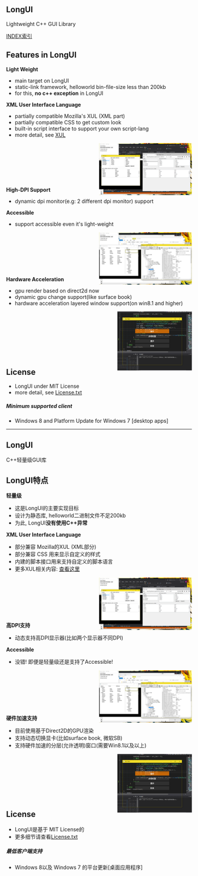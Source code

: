 ﻿## LongUI
  
Lightweight C++ GUI Library

[INDEX索引](./INDEX.md)

## Features in LongUI
  
**Light Weight**
  - main target on LongUI
  - static-link framework, helloworld bin-file-size less than 200kb
  - for this, **no c++ exception** in LongUI

**XML User Interface Language**
  - partially compatible Mozilla's XUL (XML part)
  - partially compatible CSS to get custom look
  - built-in script interface to support your own script-lang
  - more detail, see [XUL](https://developer.mozilla.org/en-US/docs/Mozilla/Tech/XUL)

<div align="right">  
<img class="s-shot" src="screenshots/list-demo-vs-firefox-xul.png" width="50%"/>
</div>

**High-DPI Support**
  - dynamic dpi monitor(e.g: 2 different dpi monitor) support

**Accessible**
  - support accessible even it's light-weight

<div align="right">  
<img class="s-shot" src="screenshots/accessible-with-inspect.png" width="50%"/>
</div>
  

**Hardware Acceleration**
  - gpu render based on direct2d now
  - dynamic gpu change support(like surface book)
  - hardware acceleration layered window support(on win8.1 and higher)

<div align="right">  
<img class="s-shot" src="screenshots/layered-window.png" width="40%"/>
</div>

## License
  - LongUI under MIT License
  - more detail, see [License.txt](./License.txt) 
  
##### Minimum supported client
  - Windows 8 and Platform Update for Windows 7 [desktop apps]

---

## LongUI
  
C++轻量级GUI库

## LongUI特点

**轻量级**
  - 这是LongUI的主要实现目标
  - 设计为静态库, helloworld二进制文件不足200kb
  - 为此, LongUI**没有使用C++异常**

**XML User Interface Language**
  - 部分兼容 Mozilla的XUL (XML部分)
  - 部分兼容 CSS 用来显示自定义的样式
  - 内建的脚本接口用来支持自定义的脚本语言
  - 更多XUL相关内容: [查看这里](https://developer.mozilla.org/en-US/docs/Mozilla/Tech/XUL)
  
<div align="right">  
<img class="s-shot" src="screenshots/list-demo-vs-firefox-xul.png" width="50%" />
</div>

**高DPI支持**
  - 动态支持高DPI显示器(比如两个显示器不同DPI)

**Accessible**
  - 没错! 即便是轻量级还是支持了Accessible!

<div align="right">  
<img class="s-shot" src="screenshots/accessible-with-inspect.png" width="50%"/>
</div>

**硬件加速支持**
  - 目前使用基于Direct2D的GPU渲染
  - 支持动态切换显卡(比如surface book, 微软SB)
  - 支持硬件加速的分层(允许透明)窗口(需要Win8.1以及以上)

<div align="right">  
<img class="s-shot" src="screenshots/layered-window.png" width="40%"/>
</div>
  
## License
  - LongUI是基于 MIT License的
  - 更多细节请查看[License.txt](./License.txt) 
    
##### 最低客户端支持
  - Windows 8以及 Windows 7 的平台更新[桌面应用程序]

<style>
  .s-shot {
    margin-bottom: -40px;
  }
</style>